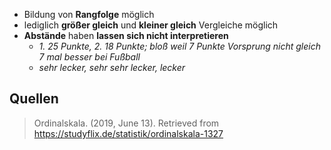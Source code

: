 - Bildung von **Rangfolge** möglich
- lediglich **größer gleich** und **kleiner gleich** Vergleiche möglich
- **Abstände** haben **lassen sich nicht interpretieren** 
	- *1. 25 Punkte, 2. 18 Punkte; bloß weil 7 Punkte Vorsprung nicht gleich 7 mal besser bei Fußball*
	- *sehr lecker, sehr sehr lecker, lecker*

## Quellen

> Ordinalskala. (2019, June 13). Retrieved from https://studyflix.de/statistik/ordinalskala-1327